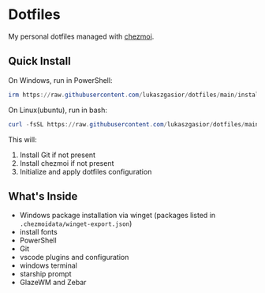# Dotfiles

My personal dotfiles managed with [chezmoi](https://www.chezmoi.io/).

## Quick Install

On Windows, run in PowerShell:
```powershell
irm https://raw.githubusercontent.com/lukaszgasior/dotfiles/main/install.ps1 | iex
```

On Linux(ubuntu), run in bash:
```powershell
curl -fsSL https://raw.githubusercontent.com/lukaszgasior/dotfiles/main/install.sh | bash
```

This will:
1. Install Git if not present
2. Install chezmoi if not present
3. Initialize and apply dotfiles configuration

## What's Inside

- Windows package installation via winget (packages listed in `.chezmoidata/winget-export.json`)
- install fonts
- PowerShell
- Git
- vscode plugins and configuration
- windows terminal
- starship prompt
- GlazeWM and Zebar
